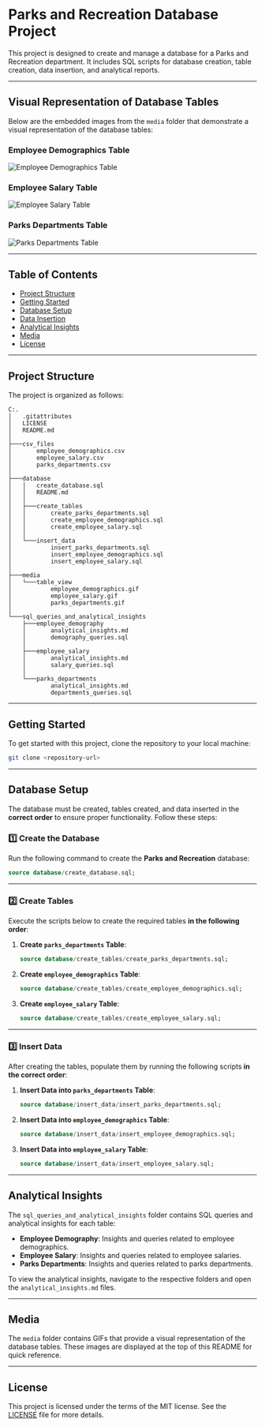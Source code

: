 # **Parks and Recreation Database Project**

This project is designed to create and manage a database for a Parks and Recreation department. It includes SQL scripts for database creation, table creation, data insertion, and analytical reports.

---

## Visual Representation of Database Tables

Below are the embedded images from the `media` folder that demonstrate a visual representation of the database tables:

### Employee Demographics Table
![Employee Demographics Table](media/table_view/employee_demographics.gif)

### Employee Salary Table
![Employee Salary Table](media/table_view/employee_salary.gif)

### Parks Departments Table
![Parks Departments Table](media/table_view/parks_departments.gif)

---

## Table of Contents

- [Project Structure](#project-structure)
- [Getting Started](#getting-started)
- [Database Setup](#database-setup)
- [Data Insertion](#data-insertion)
- [Analytical Insights](#analytical-insights)
- [Media](#media)
- [License](#license)

---

## Project Structure

The project is organized as follows:

```
C:.
│   .gitattributes
│   LICENSE
│   README.md
│
├───csv_files
│       employee_demographics.csv
│       employee_salary.csv
│       parks_departments.csv
│
├───database
│   │   create_database.sql
│   │   README.md
│   │
│   ├───create_tables
│   │       create_parks_departments.sql
│   │       create_employee_demographics.sql
│   │       create_employee_salary.sql
│   │
│   └───insert_data
│           insert_parks_departments.sql
│           insert_employee_demographics.sql
│           insert_employee_salary.sql
│
├───media
│   └───table_view
│           employee_demographics.gif
│           employee_salary.gif
│           parks_departments.gif
│
└───sql_queries_and_analytical_insights
    ├───employee_demography
    │       analytical_insights.md
    │       demography_queries.sql
    │
    ├───employee_salary
    │       analytical_insights.md
    │       salary_queries.sql
    │
    └───parks_departments
            analytical_insights.md
            departments_queries.sql
```

---

## Getting Started

To get started with this project, clone the repository to your local machine:

```bash
git clone <repository-url>
```

---

## Database Setup

The database must be created, tables created, and data inserted in the **correct order** to ensure proper functionality. Follow these steps:

### **1️⃣ Create the Database**
Run the following command to create the **Parks and Recreation** database:

```sql
source database/create_database.sql;
```

---

### **2️⃣ Create Tables**
Execute the scripts below to create the required tables **in the following order**:

1. **Create `parks_departments` Table**:
   ```sql
   source database/create_tables/create_parks_departments.sql;
   ```

2. **Create `employee_demographics` Table**:
   ```sql
   source database/create_tables/create_employee_demographics.sql;
   ```

3. **Create `employee_salary` Table**:
   ```sql
   source database/create_tables/create_employee_salary.sql;
   ```

---

### **3️⃣ Insert Data**
After creating the tables, populate them by running the following scripts **in the correct order**:

1. **Insert Data into `parks_departments` Table**:
   ```sql
   source database/insert_data/insert_parks_departments.sql;
   ```

2. **Insert Data into `employee_demographics` Table**:
   ```sql
   source database/insert_data/insert_employee_demographics.sql;
   ```

3. **Insert Data into `employee_salary` Table**:
   ```sql
   source database/insert_data/insert_employee_salary.sql;
   ```

---

## Analytical Insights

The `sql_queries_and_analytical_insights` folder contains SQL queries and analytical insights for each table:

- **Employee Demography**: Insights and queries related to employee demographics.
- **Employee Salary**: Insights and queries related to employee salaries.
- **Parks Departments**: Insights and queries related to parks departments.

To view the analytical insights, navigate to the respective folders and open the `analytical_insights.md` files.

---

## Media

The `media` folder contains GIFs that provide a visual representation of the database tables. These images are displayed at the top of this README for quick reference.

---

## License

This project is licensed under the terms of the MIT license. See the [LICENSE](LICENSE) file for more details.